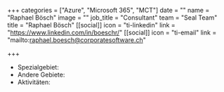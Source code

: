 +++
categories = ["Azure", "Microsoft 365", "MCT"]
date = ""
name = "Raphael Bösch"
image = ""
job_title = "Consultant"
team = "Seal Team"
title = "Raphael Bösch"
[[social]]
icon = "ti-linkedin"
link = "https://www.linkedin.com/in/boeschr/"
[[social]]
icon = "ti-email"
link = "mailto:raphael.boesch@corporatesoftware.ch"

+++
* Spezialgebiet: 
* Andere Gebiete: 
* Aktivitäten: